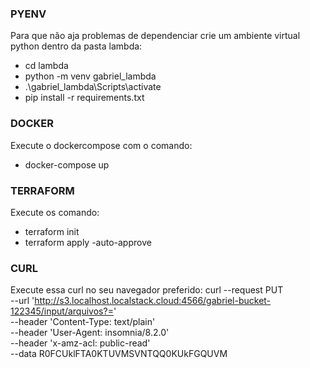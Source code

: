 ### PYENV
Para que não aja problemas de dependenciar crie um ambiente virtual python dentro da pasta lambda:
- cd lambda
- python -m venv gabriel_lambda
- .\gabriel_lambda\Scripts\activate
- pip install -r requirements.txt

### DOCKER
Execute o dockercompose com o comando:
- docker-compose up

### TERRAFORM
Execute os comando:
- terraform init
- terraform apply -auto-approve

### CURL
Execute essa curl no seu navegador preferido:
    curl --request PUT \
    --url 'http://s3.localhost.localstack.cloud:4566/gabriel-bucket-122345/input/arquivos?=' \
    --header 'Content-Type: text/plain' \
    --header 'User-Agent: insomnia/8.2.0' \
    --header 'x-amz-acl: public-read' \
    --data R0FCUklFTA0KTUVMSVNTQQ0KUkFGQUVM